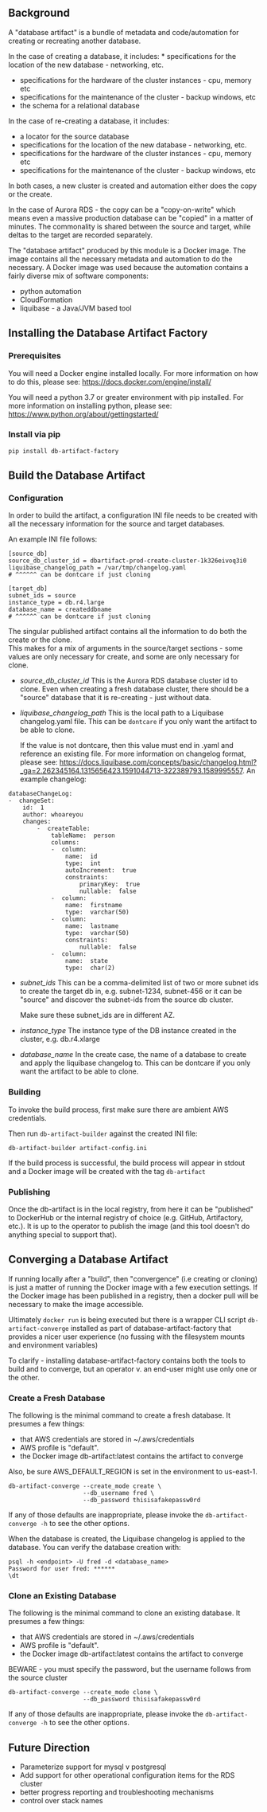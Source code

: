 ## Background

A "database artifact" is a bundle of metadata and code/automation for creating or
recreating another database.

In the case of creating a database, it includes: * specifications for the location of the new database - networking, etc.
* specifications for the hardware of the cluster instances - cpu, memory etc
* specifications for the maintenance of the cluster - backup windows, etc
* the schema for a relational database

In the case of re-creating a database, it includes:
* a locator for the source database
* specifications for the location of the new database - networking, etc.
* specifications for the hardware of the cluster instances - cpu, memory etc
* specifications for the maintenance of the cluster - backup windows, etc

In both cases, a new cluster is created and automation either does the copy or the create.

In the case of Aurora RDS - the copy can be a "copy-on-write" which means even a massive 
production database can be "copied" in a matter of minutes.  The commonality is shared between
the source and target, while deltas to the target are recorded separately.

The "database artifact" produced by this module is a Docker image.  The image
contains all the necessary metadata and automation to do the necessary.  A Docker image
was used because the automation contains a fairly diverse mix of software components:
* python automation
* CloudFormation 
* liquibase - a Java/JVM based tool

## Installing the Database Artifact Factory

### Prerequisites
You will need a Docker engine installed locally.  For more information on how to do this, please
see: https://docs.docker.com/engine/install/

You will need a python 3.7 or greater environment with pip installed.  For more information on installing
python, please see: https://www.python.org/about/gettingstarted/

### Install via pip
```
pip install db-artifact-factory
```


## Build the Database Artifact

### Configuration
In order to build the artifact, a configuration INI file needs to be created with all the necessary
information for the source and target databases.

An example INI file follows:

```
[source_db]
source_db_cluster_id = dbartifact-prod-create-cluster-1k326eivoq3i0
liquibase_changelog_path = /var/tmp/changelog.yaml 
# ^^^^^^ can be dontcare if just cloning

[target_db]
subnet_ids = source
instance_type = db.r4.large
database_name = createddbname 
# ^^^^^^ can be dontcare if just cloning
```
                
The singular published artifact contains all the information to do both the create or the clone.  
This makes for a mix of arguments in the source/target sections - some values are only necessary
for create, and some are only necessary for clone.

* *source_db_cluster_id*
  This is the Aurora RDS database cluster id to clone.  Even when creating a fresh database cluster,
  there should be a "source" database that it is re-creating - just without data.
* *liquibase_changelog_path*
  This is the local path to a Liquibase changelog.yaml file.  This can be `dontcare`
  if you only want the artifact to be able to clone. 
  
  If the value is not dontcare, then this value must end in .yaml and reference an existing file.  For more information
  on changelog format, please see: https://docs.liquibase.com/concepts/basic/changelog.html?_ga=2.262345164.1315656423.1591044713-322389793.1589995557. An example changelog:
```
databaseChangeLog:  
-  changeSet:  
    id:  1  
    author: whoareyou
    changes:  
        -  createTable:  
            tableName:  person  
            columns:  
            -  column:  
                name:  id  
                type:  int  
                autoIncrement:  true  
                constraints:  
                    primaryKey:  true  
                    nullable:  false  
            -  column:  
                name:  firstname  
                type:  varchar(50)  
            -  column:  
                name:  lastname  
                type:  varchar(50)  
                constraints:  
                    nullable:  false  
            -  column:  
                name:  state  
                type:  char(2)  
```  
* *subnet_ids*
  This can be a comma-delimited list of two or more subnet ids to create the target db in, e.g. subnet-1234, subnet-456
  or it can be "source" and discover the subnet-ids from the source db cluster.

  Make sure these subnet_ids are in different AZ.

* *instance_type*
  The instance type of the DB instance created in the cluster, e.g. db.r4.xlarge
* *database_name*
  In the create case, the name of a database to create and apply the liquibase changelog to.  This can be dontcare
  if you only want the artifact to be able to clone.


### Building
To invoke the build process, first make sure there are ambient AWS credentials.

Then run `db-artifact-builder` against the created INI file:
```
db-artifact-builder artifact-config.ini
```

If the build process is successful, the build process will appear in stdout and a Docker image will be created
with the tag `db-artifact`

### Publishing
Once the db-artifact is in the local registry, from here it can be "published" to DockerHub or the internal registry
of choice (e.g. GitHub, Artifactory, etc.).  It is up to the operator to publish the image (and this tool doesn't 
do anything special to support that).

## Converging a Database Artifact
If running locally after a "build", then "convergence" (i.e creating or cloning) is just a matter of running the Docker image with a few execution settings.  If the Docker image has been published in a registry, then a docker pull will be necessary to
make the image accessible.

Ultimately `docker run` is being executed but there is a wrapper CLI script `db-artifact-converge` installed as part of database-artifact-factory that provides a nicer user experience (no fussing with the filesystem mounts and environment variables)

To clarify - installing database-artifact-factory contains both the tools to build and to converge, but an operator v. an end-user
might use only one or the other.

### Create a Fresh Database
The following is the minimal command to create a fresh database.  It presumes a few things:
* that AWS credentials are stored in ~/.aws/credentials
* AWS profile is "default".
* the Docker image db-artifact:latest contains the artifact to converge

Also, be sure AWS_DEFAULT_REGION is set in the environment to us-east-1.
```
db-artifact-converge --create_mode create \
                     --db_username fred \
                     --db_password thisisafakepassw0rd
```
If any of those defaults are inappropriate, please invoke the `db-artifact-converge -h` to see the other options.

When the database is created, the Liquibase changelog is applied to the database.  You can verify the database creation with:

```
psql -h <endpoint> -U fred -d <database_name>
Password for user fred: ******
\dt
```
### Clone an Existing Database
The following is the minimal command to clone an existing database.  It presumes a few things:
* that AWS credentials are stored in ~/.aws/credentials
* AWS profile is "default".
* the Docker image db-artifact:latest contains the artifact to converge

BEWARE - you must specify the password, but the username follows from the source cluster
```
db-artifact-converge --create_mode clone \
                     --db_password thisisafakepassw0rd
```

If any of those defaults are inappropriate, please invoke the `db-artifact-converge -h` to see the other options.

## Future Direction
* Parameterize support for mysql v postgresql
* Add support for other operational configuration items for the RDS cluster
* better progress reporting and troubleshooting mechanisms
* control over stack names
